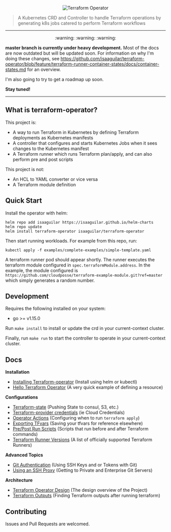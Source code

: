 <p align="center">
<img src="https://s3.amazonaws.com/classic.isaaguilar.com/terraform-operator-logo.gif" alt="Terraform Operator"></img>
</p>

> A Kubernetes CRD and Controller to handle Terraform operations by generating k8s jobs catered to perform Terraform workflows

<hr/>
<center>:warning: :warning: :warning:</center>

**master branch is currently under heavy development.** Most of the docs are now outdated but will be updated soon. For information on why I'm doing these changes, see https://github.com/isaaguilar/terraform-operator/blob/feature/terraform-runner-container-states/docs/container-states.md for an overview.

I'm also going to try to get a roadmap up soon.

**Stay tuned!**

<hr/>


## What is terraform-operator?

This project is:

- A way to run Terraform in Kubernetes by defining Terraform deployments as Kubernetes manifests
- A controller that configures and starts Kubernetes Jobs when it sees changes to the Kubernetes manifest
- A Terraform runner which runs Terraform plan/apply, and can also perform pre and post scripts

This project is not:

- An HCL to YAML converter or vice versa
- A Terraform module definition

## Quick Start

Install the operator with helm:

```
helm repo add isaaguilar https://isaaguilar.github.io/helm-charts
helm repo update
helm install terraform-operator isaaguilar/terraform-operator
```

Then start running workloads. For example from this repo, run:

```
kubectl apply -f examples/complete-examples/simple-template.yaml
```

A terraform runner pod should appear shortly. The runner executes the terraform module configured in `spec.terraformModule.address`. In the example, the module configured is `https://github.com/cloudposse/terraform-example-module.git?ref=master` which simply generates a random number.

## Development

Requires the following installed on your system:

- go >= v1.15.0

Run `make install` to install or update the crd in your current-context cluster.

Finally, run `make run` to start the controller to operate in your current-context cluster.


## Docs

**Installation**

- [Installing Terraform-operator](docs/README.md#install-the-controller-and-crds) (Install using helm or kubectl)
- [Hello Terraform Operator](docs/README.md#hello-terraform-operator-example) (A very quick example of defining a resource)

**Configurations**

- [Terraform-state](docs/terraform-state.md) (Pushing State to consul, S3, etc.)
- [Terraform-provider credentials](docs/provider-credentials.md) (ie Cloud Credentials)
- [Operator Actions](docs/operator-actions.md) (Configuring when to run `terraform apply`)
- [Exporting TFvars](docs/extra-features.md#exporting-tfvars-to-git) (Saving your tfvars for reference elsewhere)
- [Pre/Post Run Scripts](docs/extra-features.md#the-pre-run-script) (Scripts that run before and after Terraform commands)
- [Terraform Runner Versions](docs/terraform-runners.md) (A list of officially supported Terraform Runners)

**Advanced Topics**

- [Git Authentication](docs/advanced/authentication-for-git.md) (Using SSH Keys and or Tokens with Git)
- [Using an SSH Proxy](docs/advanced/proxy.md) (Getting to Private and Enterprise Git Servers)

**Architecture**

- [Terraform Operator Design](docs/architecture.md) (The design overview of the Project)
- [Terraform Outputs](docs/architecture.md#outputs) (Finding Terraform outputs after running terraform)

## Contributing

Issues and Pull Requests are welcomed.

